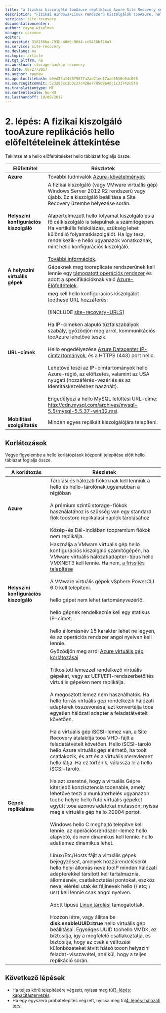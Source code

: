 ```yaml
---
title: "a fizikai kiszolgáló tooAzure replikáció Azure Site Recovery segítségével aaaPrerequisites |} Microsoft Docs"
description: "Fizikai Windows/Linux rendszerű kiszolgálók tooAzure, hello Azure Site Recovery szolgáltatással munkaterheléseinek replikálása hello előfeltételeit foglalja össze."
services: site-recovery
documentationcenter: 
author: rayne-wiselman
manager: carmonm
editor: 
ms.assetid: 318156ba-793b-48d0-98d4-cc5436bf28a3
ms.service: site-recovery
ms.devlang: na
ms.topic: article
ms.tgt_pltfrm: na
ms.workload: storage-backup-recovery
ms.date: 06/27/2017
ms.author: raynew
ms.openlocfilehash: b0ed53a143079877a2ad21ee17aae5510e0dc058
ms.sourcegitcommit: 523283cc1b3c37c428e77850964dc1c33742c5f0
ms.translationtype: MT
ms.contentlocale: hu-HU
ms.lasthandoff: 10/06/2017
---
```

# <a name="step-2-review-hello-prerequisites-for-physical-server-tooazure-replication"></a>2. lépés: A fizikai kiszolgáló tooAzure replikációs hello előfeltételeinek áttekintése

Tekintse át a hello előfeltételeket hello táblázat foglalja össze.


**Előfeltétel** | **Részletek**
--- | ---
**Azure** | További tudnivalók [Azure-követelmények](site-recovery-prereq.md#azure-requirements)
**Helyszíni konfigurációs kiszolgáló** | A fizikai kiszolgáló (vagy VMware virtuális gép) Windows Server 2012 R2 rendszerű vagy újabb. Ez a kiszolgáló beállítása a Site Recovery üzembe helyezése során.<br/><br/> Alapértelmezett hello folyamat kiszolgáló és a fő célkiszolgáló is települnek a számítógépen. Ha vertikális felskálázás, szükség lehet különálló folyamatkiszolgálót. Ha így tesz, rendelkezik-e hello ugyanazok vonatkoznak, mint hello konfigurációs kiszolgáló.<br/><br/> [További információk](site-recovery-set-up-vmware-to-azure.md#configuration-server-minimum-requirements).
**A helyszíni virtuális gépek** | Gépeknek meg tooreplicate rendszerűnek kell lennie egy [támogatott operációs rendszer](site-recovery-support-matrix-to-azure.md#support-for-replicated-machine-os-versions) és adott a specifikációknak való [Azure-Előfeltételek](site-recovery-support-matrix-to-azure.md#failed-over-azure-vm-requirements).
**URL-címek** | meg kell hello konfigurációs kiszolgálót toothese URL hozzáférés:<br/><br/> [!INCLUDE [site-recovery-URLS](../../includes/site-recovery-URLS.md)]<br/><br/> Ha IP-címeken alapuló tűzfalszabályok szabály, győződjön meg arról, kommunikációs tooAzure lehetővé teszik.<br/></br> Hello engedélyezése [Azure Datacenter IP-címtartományok](https://www.microsoft.com/download/confirmation.aspx?id=41653), és a HTTPS (443) port hello.<br/></br> Lehetővé teszi az IP-címtartományok hello Azure-régió, az előfizetés, valamint az USA nyugati (hozzáférés-vezérlés és az Identitáskezeléshez használt).<br/><br/> Engedélyezi a hello MySQL letöltési URL-címe: http://cdn.mysql.com/archives/mysql-5.5/mysql-5.5.37-win32.msi.
**Mobilitási szolgáltatás** | Minden egyes replikált kiszolgálójára telepíteni.




## <a name="limitations"></a>Korlátozások

Vegye figyelembe a hello korlátozások központi telepítése előtt hello táblázat foglalja össze.

**A korlátozás** | **Részletek**
--- | ---
**Azure** | Tárolási és hálózati fiókoknak kell lenniük a hello és hello-tárolónak ugyanabban a régióban<br/><br/> A prémium szintű storage-fiókok használatához is szükség van egy standard fiók toostore replikálási naplók tárolásához<br/><br/> Közép-és Dél-Indiában toopremium fiókok nem replikálja.
**Helyszíni konfigurációs kiszolgáló** | Használja a VMware virtuális gép hello konfigurációs kiszolgáló számítógépén, ha VMware virtuális hálózatiadapter-típus hello VMXNET3 kell lennie. Ha nem, [a frissítés telepítése](https://kb.vmware.com/selfservice/microsites/search.do?cmd=displayKC&docType=kc&externalId=2110245&sliceId=1&docTypeID=DT_KB_1_1&dialogID=26228401&stateId=1)<br/><br/> A VMware virtuális gépek vSphere PowerCLI 6.0 kell telepíteni.<br/><br> hello gépet nem lehet tartományvezérlő.<br/><br/> hello gépnek rendelkeznie kell egy statikus IP-címet.<br/><br/> hello állomásnév 15 karakter lehet ne legyen, és az operációs rendszer angol nyelven kell lennie.
**Gépek replikálása** | Győződjön meg arról [Azure virtuális gép korlátozásai](site-recovery-prereq.md#azure-requirements)<br/><br/> Titkosított lemezzel rendelkező virtuális gépeket, vagy az UEFI/EFI-rendszerbetöltés virtuális gépeken nem replikálja.<br/><br> A megosztott lemez nem használhatók. Ha hello forrás virtuális gép rendelkezik hálózati adapterek összevonása, azt konvertálja tooa egyetlen hálózati adapter a feladatátvételt követően.<br/><br/> Ha a virtuális gép iSCSI-lemez van, a Site Recovery átalakítja tooa VHD-fájlt a feladatátvételt követően. Hello iSCSI-tároló hello Azure virtuális gép elérhető, ha tooit csatlakozik, és azt és a virtuális merevlemez hello látja. Ha ez történik, válassza le a hello iSCSI-tároló.<br/><br/> Ha azt szeretné, hogy a virtuális Gépre kiterjedő konzisztencia tooenable, amely lehetővé teszi a munkaterhelés ugyanazon toobe helyre hello futó virtuális gépeket együtt tooa azonos adatokat mutasson, nyissa meg a virtuális gép hello 20004 portot.<br/><br/> Windows hello C meghajtó telepítve kell lennie. az operációsrendszer-lemez hello alapvető, és nem dinamikus kell lennie. hello adatlemez dinamikus lehet.<br/><br/> Linux/Etc/Hosts fájlt a virtuális gépek bejegyzéseit, amelyek hozzárendeléséről hello helyi állomás neve tooIP minden hálózati adapterekkel társított kell tartalmaznia. állomásnév, csatlakoztatási pontokat, eszköz neve, elérési utak és fájlnevek hello (/ etc; / usr) kell lennie csak angol nyelven.<br/><br/> Adott típusú [Linux tárolási](site-recovery-support-matrix-to-azure.md#support-for-storage) támogatottak.<br/><br/>Hozzon létre, vagy állítsa be **disk.enableUUID=true** hello virtuális gép beállításai. Egységes UUID toohello VMDK, ez biztosítja, így a megfelelő csatlakoztatja, és biztosítja, hogy az csak a változási különbözeteket átvitt hátsó tooon helyszíni feladat-visszavétel, anélkül, hogy a teljes replikáció során.


## <a name="next-steps"></a>Következő lépések

- Ha teljes körű telepítésére végzett, nyissa meg túl[3. lépés: kapacitástervezés](physical-walkthrough-capacity.md)
- Ha egy egyszerű próbatelepítés végzett, nyissa meg túl[4. lépés: hálózati terv](physical-walkthrough-network.md).
